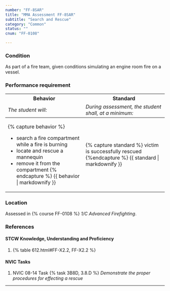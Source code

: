 ```yaml
---
number: "FF-8SAR"
title: "MMA Assessment FF-8SAR"
subtitle: "Search and Rescue"
category: "Common"
status: ""
cnum: "FF-0108"

---
```

### Condition

As part of a fire team, given conditions simulating an engine room fire on a vessel.

### Performance requirement 

<table width='100%' class='Guidelines'>
 <thead>
 <tr>
     <th class='thirty'>Behavior</th>
     <th class='seventy'>Standard</th>
 </tr>
 <tr>
     <td><em>The student will:</em></td>
     <td><em>During assessment, the student shall, at a minimum:</em></td>
 </tr>
 </thead>
 <tbody>
 

<tr><td>

{% capture behavior %}
* search a fire compartment while a fire is burning
* locate and rescue a mannequin
* remove it from the compartment
{% endcapture %}
{{ behavior | markdownify }}

</td><td>

{% capture standard %}
victim is successfully rescued
{%endcapture %}
{{ standard | markdownify }}

</td></tr>



 </tbody>
 </table>

### Location

Assessed in  {% course  FF-0108 %}  *1/C Advanced Firefighting*.

### References

#### STCW Knowledge, Understanding and Proficiency

1. {% table 612.html#FF-X2.2, FF-X2.2 %}


#### NVIC Tasks

1. NVIC 08-14 Task {% task 3B8D, 3.8.D %} *Demonstrate the proper procedures for effecting a rescue*



***


